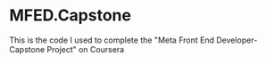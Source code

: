 # MFED.Capstone
This is the code I used to complete the "Meta Front End Developer- Capstone Project" on Coursera
